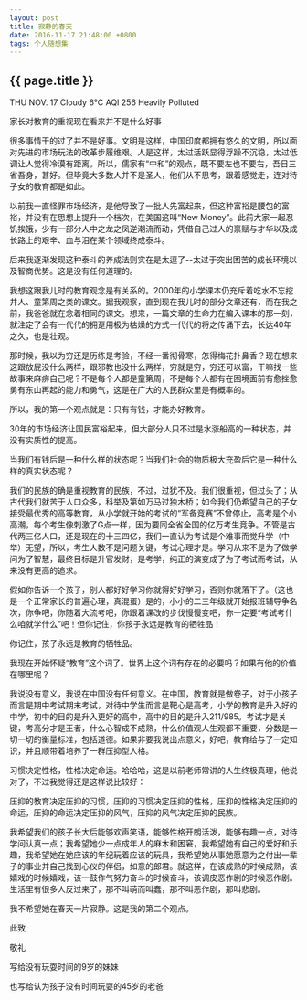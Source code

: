 ```yaml
---
layout: post
title: 寂静的春天
date: 2016-11-17 21:48:00 +0800
tags: 个人随想集
--- 
```


<h2>{{ page.title }}</h2>

THU   NOV. 17
Cloudy   6℃
AQI  256   Heavily Polluted 

家长对教育的重视现在看来并不是什么好事

很多事情干的过了并不是好事。文明是这样，中国印度都拥有悠久的文明，所以面对先进的市场玩法的改革步履维艰。人是这样，太过活跃显得浮躁不沉稳，太过低调让人觉得冷漠有距离。所以，儒家有“中和”的观点，既不要左也不要右，吾日三省吾身，甚好。但毕竟大多数人并不是圣人，他们从不思考，跟着感觉走，连对待子女的教育都是如此。

以前我一直怪罪市场经济，是他导致了一批人先富起来，但这种富裕是腰包的富裕，并没有在思想上提升一个档次，在美国这叫“New Money”。此前大家一起忍饥挨饿，少有一部分人中之龙之凤逆潮流而动，凭借自己过人的禀赋与才华以及成长路上的艰辛、血与泪在某个领域终成泰斗。

后来我逐渐发现这种泰斗的养成法则实在是太逗了--太过于突出困苦的成长环境以及智商优势。这是没有任何道理的。

我想这跟我儿时的教育观念是有关系的。2000年的小学课本仍充斥着吃水不忘挖井人、童第周之类的课文。据我观察，直到现在我儿时的部分文章还有，而在我之前，我爸爸就在念着相同的课文。想来，一篇文章的生命力在编入课本的那一刻，就注定了会有一代代的拥趸用极为枯燥的方式一代代的将之传诵下去，长达40年之久，也是壮观。

那时候，我以为穷还是历练是考验，不经一番彻骨寒，怎得梅花扑鼻香？现在想来这跟放屁没什么两样，跟邪教也没什么两样，穷就是穷，穷还可以富，干嘛找一些故事来麻痹自己呢？不是每个人都是童第周，不是每个人都有在困境面前有愈挫愈勇有东山再起的能力和勇气，这是在广大的人民群众里是有概率的。

所以，我的第一个观点就是：只有有钱，才能办好教育。

30年的市场经济让国民富裕起来，但大部分人只不过是水涨船高的一种状态，并没有实质性的提高。

当我们有钱后是一种什么样的状态呢？当我们社会的物质极大充盈后它是一种什么样的真实状态呢？

我们的民族的确是重视教育的民族，不过，过犹不及。我们很重视，但过头了；从古代我们就苦于人口众多，科举及第如万马过独木桥；如今我们仍希望自己的子女接受最优秀的高等教育，从小学就开始的考试的“军备竞赛”不曾停止，高考是个小高潮，每个考生像刺激了G点一样，因为要同全省全国的亿万考生竞争。不管是古代两三亿人口，还是现在的十三四亿，我们一直认为考试是个难事而觉升学（中举）无望，所以，考生人数不是问题关键，考试心理才是。学习从来不是为了做学问为了智慧，最终目标是升官发财，是考学，纯正的演变成了为了考试而考试，从来没有更高的追求。

假如你告诉一个孩子，别人都好好学习你就得好好学习，否则你就落下了。（这也是一个正常家长的普遍心理，真混蛋）是的，小小的二三年级就开始报班辅导争名次，你争吧，你随着大流考吧，你跟着课改的步伐慢慢变吧，你一定要“考试考什么咱就学什么”吧！但你记住，你孩子永远是教育的牺牲品！

你记住，孩子永远是教育的牺牲品。

我现在开始怀疑“教育”这个词了。世界上这个词有存在的必要吗？如果有他的价值在哪里呢？

我说没有意义，我说在中国没有任何意义。在中国，教育就是做卷子，对于小孩子而言是期中考试期末考试，对待中学生而言是靶心是高考，小学的教育是升入好的中学，初中的目的是升入更好的高中，高中的目的是升入211/985。考试才是关键，考高分才是王者，什么心智成不成熟，什么价值观人生观都不重要，分数是一切一切的衡量标准，包括道德。如果非要我说出点意义，好吧，教育给与了一定知识，并且顺带着培养了一群压抑型人格。

习惯决定性格，性格决定命运。哈哈哈，这是以前老师常讲的人生终极真理，他说对了，不过我觉得还是这样说比较好：

压抑的教育决定压抑的习惯，压抑的习惯决定压抑的性格，压抑的性格决定压抑的命运，压抑的命运决定压抑的风气，压抑的风气决定压抑的民族。

我希望我们的孩子长大后能够欢声笑语，能够性格开朗活泼，能够有趣一点，对待学问认真一点；我希望她少一点成年人的麻木和困窘，我希望她有自己的爱好和乐趣，我希望她在她应该的年纪玩着应该的玩具，我希望她从事她愿意为之付出一辈子的事业并自己找到心仪的伴侣，如意的郎君。就这样，在该成熟的时候成熟，该嬉戏的时候嬉戏，该一鼓作气努力奋斗的时候奋斗，该调皮恶作剧的时候恶作剧。生活里有很多人反过来了，那不叫萌而叫蠢，那不叫恶作剧，那叫悲剧。

我不希望她在春天一片寂静。这是我的第二个观点。

此致

敬礼

写给没有玩耍时间的9岁的妹妹

也写给认为孩子没有时间玩耍的45岁的老爸